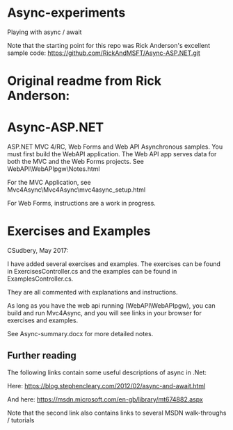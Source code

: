 # Async-experiments
Playing with async / await

Note that the starting point for this repo was Rick Anderson's excellent sample code: https://github.com/RickAndMSFT/Async-ASP.NET.git

# Original readme from Rick Anderson:

Async-ASP.NET
=============

ASP.NET MVC 4/RC, Web Forms and Web API Asynchronous samples.
You must first build the WebAPI application. The Web API app serves data for both the MVC and the Web Forms projects.
See WebAPI\WebAPIpgw\Notes.html

For the MVC Application, see Mvc4Async\Mvc4Async\mvc4async_setup.html

For Web Forms, instructions are a work in progress.

# Exercises and Examples

CSudbery, May 2017:

I have added several exercises and examples. The exercises can be found in ExercisesController.cs and the examples can be found in ExamplesController.cs.

They are all commented with explanations and instructions. 

As long as you have the web api running (WebAPI\WebAPIpgw), you can build and run Mvc4Async, and you will see links in your browser for exercises and examples.

See Async-summary.docx for more detailed notes.

## Further reading

The following links contain some useful descriptions of async in .Net:

Here: https://blog.stephencleary.com/2012/02/async-and-await.html 

And here: https://msdn.microsoft.com/en-gb/library/mt674882.aspx 

Note that the second link also contains links to several MSDN walk-throughs / tutorials
